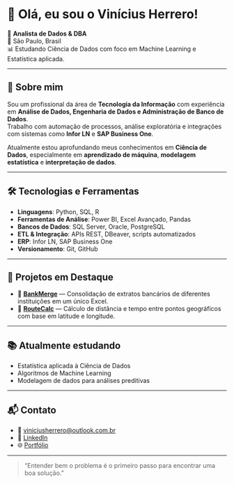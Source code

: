 # 👋 Olá, eu sou o Vinícius Herrero!

🎯 **Analista de Dados & DBA**  
📍 São Paulo, Brasil  
📊 Estudando Ciência de Dados com foco em Machine Learning e Estatística aplicada.

---

## 🧠 Sobre mim

Sou um profissional da área de **Tecnologia da Informação** com experiência em **Análise de Dados, Engenharia de Dados e Administração de Banco de Dados**.  
Trabalho com automação de processos, análise exploratória e integrações com sistemas como **Infor LN** e **SAP Business One**.

Atualmente estou aprofundando meus conhecimentos em **Ciência de Dados**, especialmente em **aprendizado de máquina**, **modelagem estatística** e **interpretação de dados**.

---

## 🛠️ Tecnologias e Ferramentas

- **Linguagens**: Python, SQL, R  
- **Ferramentas de Análise**: Power BI, Excel Avançado, Pandas  
- **Bancos de Dados**: SQL Server, Oracle, PostgreSQL  
- **ETL & Integração**: APIs REST, DBeaver, scripts automatizados  
- **ERP**: Infor LN, SAP Business One  
- **Versionamento**: Git, GitHub

---

## 🚀 Projetos em Destaque

- 📌 **[BankMerge](https://github.com/Vinicius-Herrero/BankMerge)** — Consolidação de extratos bancários de diferentes instituições em um único Excel.
- 📌 **[RouteCalc](https://github.com/Vinicius-Herrero/RouteCalc)** — Cálculo de distância e tempo entre pontos geográficos com base em latitude e longitude.

---

## 📚 Atualmente estudando

- Estatística aplicada à Ciência de Dados  
- Algoritmos de Machine Learning  
- Modelagem de dados para análises preditivas  

---

## 📬 Contato

- 📧 viniciusherrero@outlook.com.br
- 💼 [LinkedIn](https://www.linkedin.com/in/vinicius-herrero/)  
- 🌐 [Portfólio](https://vinicius-herrero.github.io/Portifolio/Projetos/Vin%C3%ADcius%20Herrero.html#)

---

> “Entender bem o problema é o primeiro passo para encontrar uma boa solução.”  

